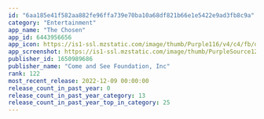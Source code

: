 ```yaml
---
id: "6aa185e41f582aa882fe96ffa739e70ba10a68df821b66e1e5422e9ad3fb8c9a"
category: "Entertainment"
app_name: "The Chosen"
app_id: 6443956656
app_icon: https://is1-ssl.mzstatic.com/image/thumb/Purple116/v4/c4/fb/d0/c4fbd014-371b-2f05-6f7e-ef05265eab14/AppIcon-0-0-1x_U007epad-0-8-0-85-220.png/1024x1024bb.png
app_screenshot: https://is1-ssl.mzstatic.com/image/thumb/PurpleSource126/v4/62/76/11/627611b7-10b8-32c7-f362-7b3930c565ef/f4c76710-9863-4426-ac94-5e23bd1e09db_The-Chosen_iPhone-14-1.png/1242x2688bb.png
publisher_id: 1650989686
publisher_name: "Come and See Foundation, Inc"
rank: 122
most_recent_release: 2022-12-09 00:00:00
release_count_in_past_year: 0
release_count_in_past_year_category: 13
release_count_in_past_year_top_in_category: 25
---
```

